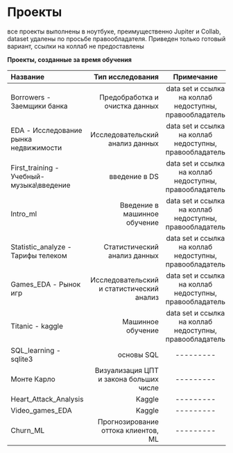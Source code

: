 # Проекты


все проекты выполнены в ноутбуке, преимущественно Jupiter и Collab, dataset удалены по просьбе правообладателя. Приведен только готовый вариант, ссылки на коллаб не предоставлены

**Проекты, созданные за время обучения**


| Название | Тип исследования | Примечание |
| :-------------------- | ---------------------: |:---------------------------:|
| Borrowers - Заемщики банка| Предобработка и очистка данных | data set и ссылка на коллаб недоступны, правообладатель|
| EDA - Исследование рынка недвижимости | Исследовательский анализ данных | data set и ссылка на коллаб недоступны, правообладатель|
| First_training - Учебный-музыка\введение| введение в DS | data set и ссылка на коллаб недоступны, правообладатель|
| Intro_ml | Введение в машинное обучение| data set и ссылка на коллаб недоступны, правообладатель|
| Statistic_analyze - Тарифы телеком | Статистический анализ данных| data set и ссылка на коллаб недоступны, правообладатель|
| Games_EDA - Рынок игр | Исследовательский и статистический анализ| data set и ссылка на коллаб недоступны, правообладатель|
| Titanic - kaggle | Машинное обучение| data set и ссылка на коллаб недоступны, правообладатель|
| SQL_learning - sqlite3 | основы SQL| ---------|
| Монте Карло| Визуализация ЦПТ и закона больших числе| ---------|
| Heart_Attack_Analysis| Kaggle| ---------|
| Video_games_EDA| Kaggle| ---------|
| Churn_ML|Прогнозирование оттока клиентов, ML| ---------|data set и ссылка на коллаб недоступны, правообладатель|



